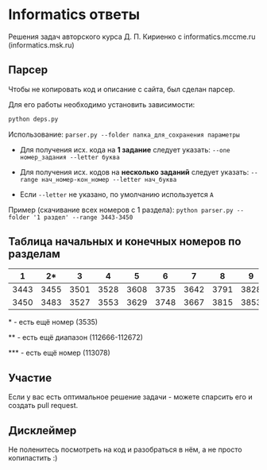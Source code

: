 # Informatics ответы

Решения задач авторского курса Д. П. Кириенко с informatics.mccme.ru (informatics.msk.ru)

## Парсер

Чтобы не копировать код и описание с сайта, был сделан парсер.

Для его работы необходимо установить зависимости:

```sh
python deps.py
```

Использование: ```parser.py --folder папка_для_сохранения параметры```

* Для получения исх. кода на **1 задание** следует указать: ```--one номер_задания --letter буква```

* Для получения исх. кодов на **несколько заданий** следует указать: ```--range нач_номер-кон_номер --letter нач_буква```

* Если ```--letter``` не указано, по умолчанию используется ```A```

Пример (скачивание всех номеров с 1 раздела): ```python parser.py --folder '1 раздел' --range 3443-3450```

## Таблица начальных и конечных номеров по разделам

| 1    | 2*   | 3    | 4    | 5    | 6    | 7    | 8    | 9    | 10   | 11** | 12     | 13     | 14.1   | 14.2   | 15     | 16***|
|------|------|------|------|------|------|------|------|------|------|------|--------|--------|--------|--------|--------|------|
| 3443 | 3455 | 3501 | 3528 | 3608 | 3735 | 3642 | 3791 | 3828 | 3828 | 4179 | 111152 | 111300 | 111194 | 111362 | 111326 | 3749 |
| 3450 | 3483 | 3527 | 3553 | 3629 | 3748 | 3667 | 3815 | 3853 | 3853 | 4197 | 111177 | 111325 | 111220 | 111387 | 111361 | 3774 |

\* - есть ещё номер (3535)

\** - есть ещё диапазон (112666-112672)

\*** - есть ещё номер (113078)

## Участие

Если у вас есть оптимальное решение задачи - можете спарсить его и создать pull request.

## Дисклеймер

Не поленитесь посмотреть на код и разобраться в нём, а не просто копипастить :)
